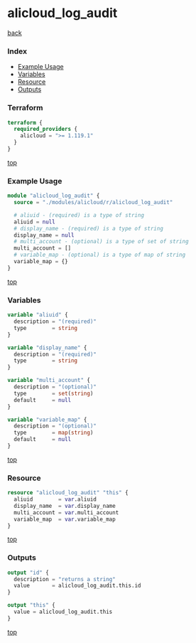 # alicloud_log_audit

[back](../alicloud.md)

### Index

- [Example Usage](#example-usage)
- [Variables](#variables)
- [Resource](#resource)
- [Outputs](#outputs)

### Terraform

```terraform
terraform {
  required_providers {
    alicloud = ">= 1.119.1"
  }
}
```

[top](#index)

### Example Usage

```terraform
module "alicloud_log_audit" {
  source = "./modules/alicloud/r/alicloud_log_audit"

  # aliuid - (required) is a type of string
  aliuid = null
  # display_name - (required) is a type of string
  display_name = null
  # multi_account - (optional) is a type of set of string
  multi_account = []
  # variable_map - (optional) is a type of map of string
  variable_map = {}
}
```

[top](#index)

### Variables

```terraform
variable "aliuid" {
  description = "(required)"
  type        = string
}

variable "display_name" {
  description = "(required)"
  type        = string
}

variable "multi_account" {
  description = "(optional)"
  type        = set(string)
  default     = null
}

variable "variable_map" {
  description = "(optional)"
  type        = map(string)
  default     = null
}
```

[top](#index)

### Resource

```terraform
resource "alicloud_log_audit" "this" {
  aliuid        = var.aliuid
  display_name  = var.display_name
  multi_account = var.multi_account
  variable_map  = var.variable_map
}
```

[top](#index)

### Outputs

```terraform
output "id" {
  description = "returns a string"
  value       = alicloud_log_audit.this.id
}

output "this" {
  value = alicloud_log_audit.this
}
```

[top](#index)
